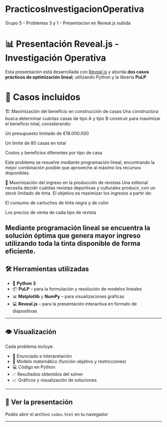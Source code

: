 # PracticosInvestigacionOperativa
Grupo 5 - Problemas 3 y 1 - Presentacion en Reveal.js subida

# 📊 Presentación Reveal.js - Investigación Operativa

Esta presentación está desarrollada con [Reveal.js](https://revealjs.com/) y aborda **dos casos prácticos de optimización lineal**, utilizando Python y la librería **PuLP**.

# 🧠 Casos incluidos
🏗️ Maximización del beneficio en construcción de casas
Una constructora busca determinar cuántas casas de tipo A y tipo B construir para maximizar el beneficio total, considerando:

Un presupuesto limitado de €18.000.000

Un límite de 80 casas en total

Costos y beneficios diferentes por tipo de casa

Este problema se resuelve mediante programación lineal, encontrando la mejor combinación posible que aproveche al máximo los recursos disponibles.

📰 Maximización del ingreso en la producción de revistas
Una editorial necesita decidir cuántas revistas deportivas y culturales producir, con un stock limitado de tinta.
El objetivo es maximizar los ingresos a partir de:

El consumo de cartuchos de tinta negra y de color

Los precios de venta de cada tipo de revista

Mediante programación lineal se encuentra la solución óptima que genera mayor ingreso utilizando toda la tinta disponible de forma eficiente.
---

## 🛠️ Herramientas utilizadas

- 🐍 **Python 3**
- 📦 **PuLP** – para la formulación y resolución de modelos lineales
- 📊 **Matplotlib** y **NumPy** – para visualizaciones gráficas
- 💻 **Reveal.js** – para la presentación interactiva en formato de diapositivas

---

## 👁️ Visualización

Cada problema incluye:

- 📄 Enunciado e interpretación
- 📐 Modelo matemático (función objetivo y restricciones)
- 💻 Código en Python
- ✅ Resultados obtenidos del solver
- 📈 Gráficos y visualización de soluciones

---

## 🚀 Ver la presentación

Podés abrir el archivo `index.html` en tu navegador

---

